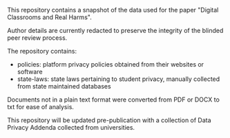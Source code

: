 This repository contains a snapshot of the data used for the paper "Digital Classrooms and Real Harms". 

Author details are currently redacted to preserve the integrity of the blinded peer review process.

The repository contains:
 - policies: platform privacy policies obtained from their websites or software
 - state-laws: state laws pertaining to student privacy, manually collected from state maintained databases

Documents not in a plain text format were converted from PDF or DOCX to txt for ease of analysis.

This repository will be updated pre-publication with a collection of Data Privacy Addenda collected from universities.

